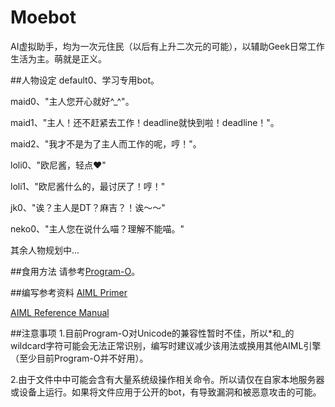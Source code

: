 # Moebot
AI虚拟助手，均为一次元住民（以后有上升二次元的可能），以辅助Geek日常工作生活为主。萌就是正义。


##人物设定
default0、学习专用bot。

maid0、"主人您开心就好^_^"。

maid1、"主人！还不赶紧去工作！deadline就快到啦！deadline！"。

maid2、"我才不是为了主人而工作的呢，哼！"。

loli0、"欧尼酱，轻点♥"

loli1、"欧尼酱什么的，最讨厌了！哼！"

jk0、"诶？主人是DT？麻吉？！诶～～"

neko0、"主人您在说什么喵？理解不能喵。"

其余人物规划中...


##食用方法
请参考[Program-O](http://www.program-o.com)。


##编写参考资料
[AIML Primer](http://www.alicebot.org/documentation/aiml-primer.html)

[AIML Reference Manual](http://www.alicebot.org/documentation/aiml-reference.html)


##注意事项
1.目前Program-O对Unicode的兼容性暂时不佳，所以*和_的wildcard字符可能会无法正常识别，编写时建议减少该用法或换用其他AIML引擎（至少目前Program-O并不好用）。

2.由于文件中中可能会含有大量系统级操作相关命令。所以请仅在自家本地服务器或设备上运行。如果将文件应用于公开的bot，有导致漏洞和被恶意攻击的可能。
